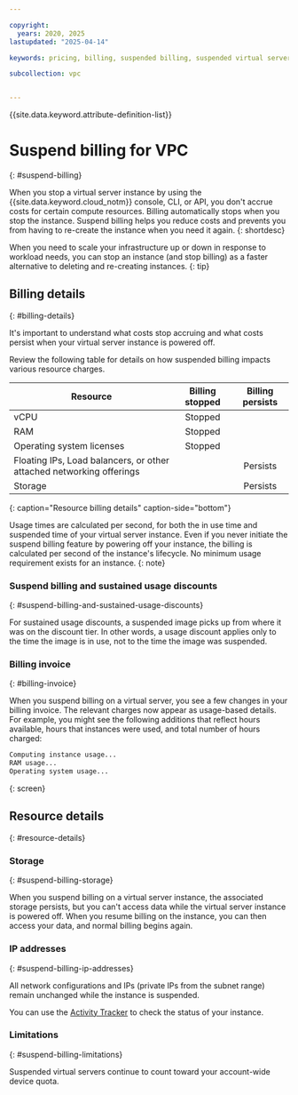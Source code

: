```yaml
---

copyright:
  years: 2020, 2025
lastupdated: "2025-04-14"

keywords: pricing, billing, suspended billing, suspended virtual server, suspend billing

subcollection: vpc


---
```


{{site.data.keyword.attribute-definition-list}}

# Suspend billing for VPC
{: #suspend-billing}

When you stop a virtual server instance by using the {{site.data.keyword.cloud_notm}} console, CLI, or API, you don't accrue costs for certain compute resources. Billing automatically stops when you stop the instance. Suspend billing helps you reduce costs and prevents you from having to re-create the instance when you need it again.
{: shortdesc}

When you need to scale your infrastructure up or down in response to workload needs, you can stop an instance (and stop billing) as a faster alternative to deleting and re-creating instances.
{: tip}

## Billing details
{: #billing-details}

It's important to understand what costs stop accruing and what costs persist when your virtual server instance is powered off.

Review the following table for details on how suspended billing impacts various resource charges.

| Resource                      | Billing stopped   | Billing persists |
| ----------------------------- | :---------------: | :--------------: |
| vCPU                          |   Stopped       |                  |
| RAM                           |   Stopped       |                  |
| Operating system licenses     |   Stopped       |                  |
| Floating IPs, Load balancers, or other attached networking offerings |                   |         Persists        |
| Storage                       |                   |         Persists        |
{: caption="Resource billing details" caption-side="bottom"}

Usage times are calculated per second, for both the in use time and suspended time of your virtual server instance. Even if you never initiate the suspend billing feature by powering off your instance, the billing is calculated per second of the instance's lifecycle. No minimum usage requirement exists for an instance.
{: note}

### Suspend billing and sustained usage discounts
{: #suspend-billing-and-sustained-usage-discounts}

For sustained usage discounts, a suspended image picks up from where it was on the discount tier. In other words, a usage discount applies only to the time the image is in use, not to the time the image was suspended.

### Billing invoice
{: #billing-invoice}

When you suspend billing on a virtual server, you see a few changes in your billing invoice. The relevant charges now appear as usage-based details. For example, you might see the following additions that reflect hours available, hours that instances were used, and total number of hours charged:

```sh
Computing instance usage...
RAM usage...
Operating system usage...
```
{: screen}

## Resource details
{: #resource-details}

### Storage
{: #suspend-billing-storage}

When you suspend billing on a virtual server instance, the associated storage persists, but you can't access data while the virtual server instance is powered off. When you resume billing on the instance, you can then access your data, and normal billing begins again.

### IP addresses
{: #suspend-billing-ip-addresses}

All network configurations and IPs (private IPs from the subnet range) remain unchanged while the instance is suspended.

You can use the [Activity Tracker](/docs/vpc?topic=vpc-at_events) to check the status of your instance.

### Limitations
{: #suspend-billing-limitations}

Suspended virtual servers continue to count toward your account-wide device quota.
